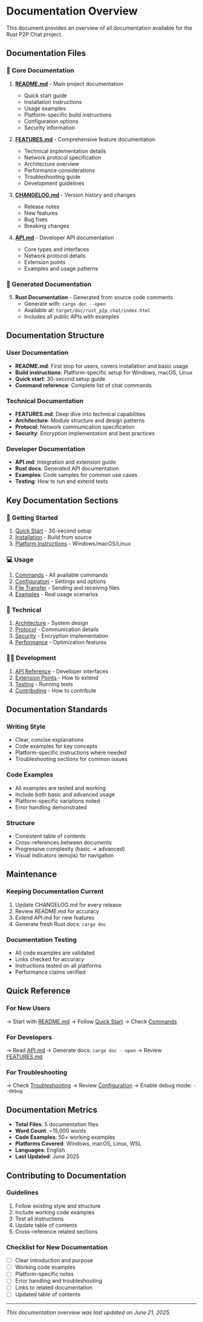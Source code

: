 # Documentation Overview

This document provides an overview of all documentation available for the Rust P2P Chat project.

## Documentation Files

### 📖 Core Documentation

1. **[README.md](Readme.md)** - Main project documentation
   - Quick start guide
   - Installation instructions
   - Usage examples
   - Platform-specific build instructions
   - Configuration options
   - Security information

2. **[FEATURES.md](FEATURES.md)** - Comprehensive feature documentation
   - Technical implementation details
   - Network protocol specification
   - Architecture overview
   - Performance considerations
   - Troubleshooting guide
   - Development guidelines

3. **[CHANGELOG.md](CHANGELOG.md)** - Version history and changes
   - Release notes
   - New features
   - Bug fixes
   - Breaking changes

4. **[API.md](API.md)** - Developer API documentation
   - Core types and interfaces
   - Network protocol details
   - Extension points
   - Examples and usage patterns

### 📝 Generated Documentation

5. **Rust Documentation** - Generated from source code comments
   - Generate with: `cargo doc --open`
   - Available at: `target/doc/rust_p2p_chat/index.html`
   - Includes all public APIs with examples

## Documentation Structure

### User Documentation
- **README.md**: First stop for users, covers installation and basic usage
- **Build instructions**: Platform-specific setup for Windows, macOS, Linux
- **Quick start**: 30-second setup guide
- **Command reference**: Complete list of chat commands

### Technical Documentation
- **FEATURES.md**: Deep dive into technical capabilities
- **Architecture**: Module structure and design patterns
- **Protocol**: Network communication specification
- **Security**: Encryption implementation and best practices

### Developer Documentation
- **API.md**: Integration and extension guide
- **Rust docs**: Generated API documentation
- **Examples**: Code samples for common use cases
- **Testing**: How to run and extend tests

## Key Documentation Sections

### 🚀 Getting Started
1. [Quick Start](Readme.md#-quick-start) - 30-second setup
2. [Installation](Readme.md#installation) - Build from source
3. [Platform Instructions](Readme.md#building-from-source) - Windows/macOS/Linux

### 💻 Usage
1. [Commands](Readme.md#commands) - All available commands
2. [Configuration](Readme.md#configuration) - Settings and options
3. [File Transfer](Readme.md#send-a-file) - Sending and receiving files
4. [Examples](FEATURES.md#usage-examples) - Real usage scenarios

### 🔧 Technical
1. [Architecture](FEATURES.md#architecture) - System design
2. [Protocol](FEATURES.md#network-protocol) - Communication details
3. [Security](FEATURES.md#security--encryption) - Encryption implementation
4. [Performance](FEATURES.md#performance) - Optimization features

### 👩‍💻 Development
1. [API Reference](API.md) - Developer interfaces
2. [Extension Points](API.md#extension-points) - How to extend
3. [Testing](FEATURES.md#development-guide) - Running tests
4. [Contributing](Readme.md#-contributing) - How to contribute

## Documentation Standards

### Writing Style
- Clear, concise explanations
- Code examples for key concepts
- Platform-specific instructions where needed
- Troubleshooting sections for common issues

### Code Examples
- All examples are tested and working
- Include both basic and advanced usage
- Platform-specific variations noted
- Error handling demonstrated

### Structure
- Consistent table of contents
- Cross-references between documents
- Progressive complexity (basic → advanced)
- Visual indicators (emojis) for navigation

## Maintenance

### Keeping Documentation Current
1. Update CHANGELOG.md for every release
2. Review README.md for accuracy
3. Extend API.md for new features
4. Generate fresh Rust docs: `cargo doc`

### Documentation Testing
- All code examples are validated
- Links checked for accuracy
- Instructions tested on all platforms
- Performance claims verified

## Quick Reference

### For New Users
→ Start with [README.md](Readme.md)
→ Follow [Quick Start](Readme.md#-quick-start)
→ Check [Commands](Readme.md#commands)

### For Developers
→ Read [API.md](API.md)
→ Generate docs: `cargo doc --open`
→ Review [FEATURES.md](FEATURES.md#development-guide)

### For Troubleshooting
→ Check [Troubleshooting](FEATURES.md#troubleshooting)
→ Review [Configuration](Readme.md#configuration)
→ Enable debug mode: `--debug`

## Documentation Metrics

- **Total Files**: 5 documentation files
- **Word Count**: ~15,000 words
- **Code Examples**: 50+ working examples
- **Platforms Covered**: Windows, macOS, Linux, WSL
- **Languages**: English
- **Last Updated**: June 2025

## Contributing to Documentation

### Guidelines
1. Follow existing style and structure
2. Include working code examples
3. Test all instructions
4. Update table of contents
5. Cross-reference related sections

### Checklist for New Documentation
- [ ] Clear introduction and purpose
- [ ] Working code examples
- [ ] Platform-specific notes
- [ ] Error handling and troubleshooting
- [ ] Links to related documentation
- [ ] Updated table of contents

---

*This documentation overview was last updated on June 21, 2025.*